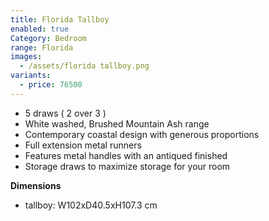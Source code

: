 ```yaml
---
title: Florida Tallboy
enabled: true
Category: Bedroom
range: Florida
images:
  - /assets/florida tallboy.png
variants:
  - price: 76500
---
```

* 5 draws ( 2 over 3 )
* White washed, Brushed Mountain Ash range
* Contemporary coastal design with generous proportions
* Full extension metal runners
* Features metal handles with an antiqued finished
* Storage draws to maximize storage for your room


**Dimensions**
* tallboy: W102xD40.5xH107.3 cm
